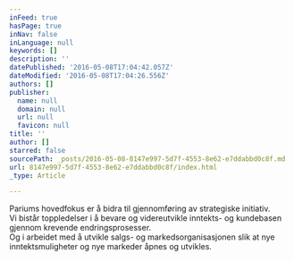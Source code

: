 ```yaml
---
inFeed: true
hasPage: true
inNav: false
inLanguage: null
keywords: []
description: ''
datePublished: '2016-05-08T17:04:42.057Z'
dateModified: '2016-05-08T17:04:26.556Z'
authors: []
publisher:
  name: null
  domain: null
  url: null
  favicon: null
title: ''
author: []
starred: false
sourcePath: _posts/2016-05-08-8147e997-5d7f-4553-8e62-e7ddabbd0c8f.md
url: 8147e997-5d7f-4553-8e62-e7ddabbd0c8f/index.html
_type: Article

---
```

Pariums hovedfokus er å bidra til gjennomføring av strategiske initiativ.  
Vi bistår toppledelser i å bevare og videreutvikle inntekts- og kundebasen gjennom krevende endringsprosesser.  
Og i arbeidet med å utvikle salgs- og markedsorganisasjonen slik at nye inntektsmuligheter og nye markeder åpnes og utvikles.